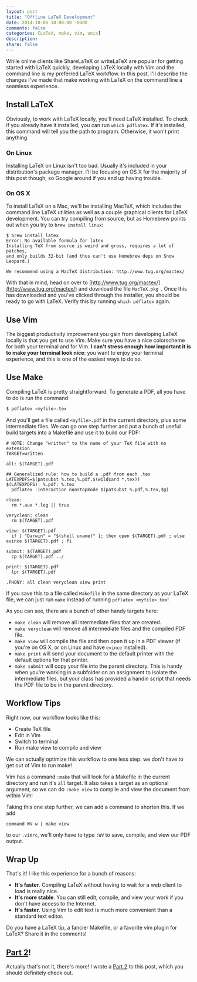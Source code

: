 ```yaml
---
layout: post
title: "Offline LaTeX Development"
date: 2014-10-06 18:00:00 -0400
comments: false
categories: [LaTeX, make, vim, unix]
description: 
share: false
---
```


While online clients like ShareLaTeX or writeLaTeX are popular for getting started with LaTeX quickly, developing LaTeX locally with Vim and the command line is my preferred LaTeX workflow. In this post, I'll describe the changes I've made that make working with LaTeX on the command line a seamless experience. 

<!-- more -->

## Install LaTeX

Obviously, to work with LaTeX locally, you'll need LaTeX installed. To check if you already have it installed, you can run `which pdflatex`. If it's installed, this command will tell you the path to program. Otherwise, it won't print anything.

### On Linux

Installing LaTeX on Linux isn't too bad. Usually it's included in your distribution's package manager. I'll be focusing on OS X for the majority of this post though, so Google around if you end up having trouble.

### On OS X

To install LaTeX on a Mac, we'll be installing MacTeX, which includes the command line LaTeX utilities as well as a couple graphical clients for LaTeX development. You can try compiling from source, but as Homebrew points out when you try to `brew install linux`:

```plain brew install latex
$ brew install latex
Error: No available formula for latex
Installing TeX from source is weird and gross, requires a lot of patches,
and only builds 32-bit (and thus can't use Homebrew deps on Snow Leopard.)

We recommend using a MacTeX distribution: http://www.tug.org/mactex/
```

With that in mind, head on over to [http://www.tug.org/mactex/](http://www.tug.org/mactex/) and download the file `MacTeX.pkg `. Once this has downloaded and you've clicked through the installer, you should be ready to go with LaTeX. Verify this by running `which pdflatex` again.

## Use Vim

The biggest productivity improvement you gain from developing LaTeX locally is that you get to use Vim. Make sure you have a nice colorscheme for both your terminal and for Vim. __I can't stress enough how important it is to make your terminal look nice__: you want to enjoy your terminal experience, and this is one of the easiest ways to do so.

## Use Make

Compiling LaTeX is pretty straightforward. To generate a PDF, all you have to do is run the command 

```bash pdflatex
$ pdflatex <myfile>.tex
```

And you'll get a file called `<myfile>.pdf` in the current directory, plus some intermediate files. We can go one step further and put a bunch of useful build targets into a Makefile and use it to build our PDF:

```make LaTeX Makefile https://gist.github.com/jez/b248a409d19c9f1c94cd
# NOTE: Change "written" to the name of your TeX file with no extension
TARGET=written

all: $(TARGET).pdf

## Generalized rule: how to build a .pdf from each .tex
LATEXPDFS=$(patsubst %.tex,%.pdf,$(wildcard *.tex))
$(LATEXPDFS): %.pdf: %.tex
  pdflatex -interaction nonstopmode $(patsubst %.pdf,%.tex,$@)

clean:
  rm *.aux *.log || true

veryclean: clean
  rm $(TARGET).pdf

view: $(TARGET).pdf
  if [ "Darwin" = "$(shell uname)" ]; then open $(TARGET).pdf ; else evince $(TARGET).pdf ; fi

submit: $(TARGET).pdf
  cp $(TARGET).pdf ../

print: $(TARGET).pdf
  lpr $(TARGET).pdf

.PHONY: all clean veryclean view print
```

If you save this to a file called `Makefile` in the same directory as your LaTeX file, we can just run `make` instead of running `pdflatex <myfile>.tex`!

As you can see, there are a bunch of other handy targets here:

- `make clean` will remove all intermediate files that are created.
- `make veryclean` will remove all intermediate files and the compiled PDF file.
- `make view` will compile the file and then open it up in a PDF viewer (if you're on OS X, or on Linux and have `evince` installed).
- `make print` will send your document to the default printer with the default options for that printer.
- `make submit` will copy your file into the parent directory. This is handy when you're working in a subfolder on an assignment to isolate the intermediate files, but your class has provided a handin script that needs the PDF file to be in the parent directory.

## Workflow Tips

Right now, our workflow looks like this:

- Create TeX file
- Edit in Vim
- Switch to terminal
- Run make view to compile and view

We can actually optimize this workflow to one less step: we don't have to get out of Vim to run make!

Vim has a command `:make` that will look for a Makefile in the current directory and run it's `all` target. It also takes a target as an optional argument, so we can do `:make view` to compile and view the document from within Vim!

Taking this one step further, we can add a command to shorten this. If we add

```vim Save, Compile and View in Vim
command WV w | make view
```

to our `.vimrc`, we'll only have to type `:WV` to save, compile, and view our PDF output.

## Wrap Up

That's it! I like this experience for a bunch of reasons:

- __It's faster__. Compiling LaTeX without having to wait for a web client to load is really nice.
- __It's more stable__. You can still edit, compile, and view your work if you don't have access to the Internet.
- __It's faster__. Using Vim to edit text is much more convenient than a standard text editor.

Do you have a LaTeX tip, a fancier Makefile, or a favorite vim plugin for LaTeX? Share it in the comments!

## [Part 2]!

Actually that's not it, there's more! I wrote a [Part 2] to this post, which you
should definitely check out.

[Part 2]: /2015/01/10/offline-latex-development-part-2/





